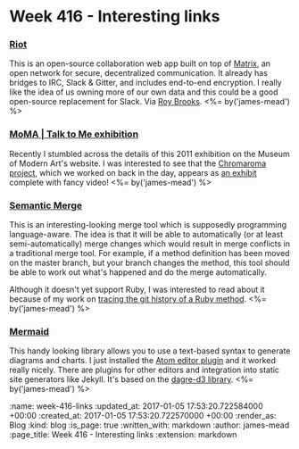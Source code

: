 Week 416 - Interesting links
============================

### [Riot](https://riot.im/)

This is an open-source collaboration web app built on top of [Matrix][], an open network for secure, decentralized communication. It already has bridges to IRC, Slack & Gitter, and includes end-to-end encryption. I really like the idea of us owning more of our own data and this could be a good open-source replacement for Slack. Via [Roy Brooks][]. <%= by('james-mead') %>

[Matrix]: https://matrix.org/
[Roy Brooks]: http://gildedsplinters.coop/


### [MoMA | Talk to Me exhibition](https://www.moma.org/interactives/exhibitions/2011/talktome/)

Recently I stumbled across the details of this 2011 exhibition on the Museum of Modern Art's website. I was interested to see that the [Chromaroma project][], which we worked on back in the day, appears as [an exhibit][chromaroma-exhibit] complete with fancy video! <%= by('james-mead') %>

[Chromaroma project]: /chromaroma
[chromaroma-exhibit]: https://www.moma.org/interactives/exhibitions/2011/talktome/objects/146205/


### [Semantic Merge](http://semanticmerge.com/)

This is an interesting-looking merge tool which is supposedly programming language-aware. The idea is that it will be able to automatically (or at least semi-automatically) merge changes which would result in merge conflicts in a traditional merge tool. For example, if a method definition has been moved on the master branch, but your branch changes the method, this tool should be able to work out what's happened and do the merge automatically.

Although it doesn't yet support Ruby, I was interested to read about it because of my work on [tracing the git history of a Ruby method][]. <%= by('james-mead') %>

[tracing the git history of a Ruby method]: /tracing-the-git-history-of-a-ruby-method


### [Mermaid](http://knsv.github.io/mermaid/)

This handy looking library allows you to use a text-based syntax to generate diagrams and charts. I just installed the [Atom editor plugin][] and it worked really nicely. There are plugins for other editors and integration into static site generators like Jekyll. It's based on the [dagre-d3 library][]. <%= by('james-mead') %>

[Atom editor plugin]: https://atom.io/packages/atom-mermaid
[dagre-d3 library]: https://github.com/cpettitt/dagre-d3

:name: week-416-links
:updated_at: 2017-01-05 17:53:20.722584000 +00:00
:created_at: 2017-01-05 17:53:20.722570000 +00:00
:render_as: Blog
:kind: blog
:is_page: true
:written_with: markdown
:author: james-mead
:page_title: Week 416 - Interesting links
:extension: markdown

